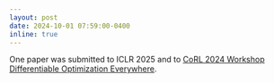 ```yaml
---
layout: post
date: 2024-10-01 07:59:00-0400
inline: true
---
```


One paper was submitted to ICLR 2025 and to [CoRL 2024 Workshop Differentiable Optimization Everywhere](https://sites.google.com/seas.upenn.edu/corl-2024-workshop-diff).
